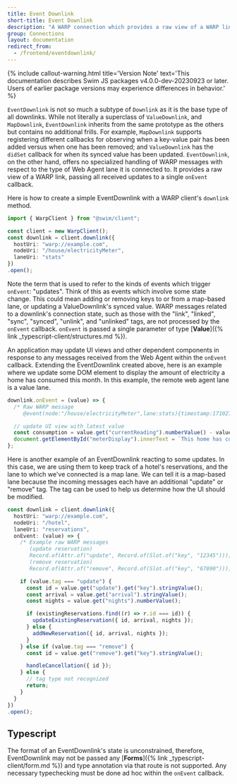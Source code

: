 ```yaml
---
title: Event Downlink
short-title: Event Downlink
description: "A WARP connection which provides a raw view of a WARP link. It receives all updates but is not purpose-built for a specific lane type."
group: Connections
layout: documentation
redirect_from:
  - /frontend/eventdownlink/
---
```


{% include callout-warning.html title='Version Note' text='This documentation describes Swim JS packages v4.0.0-dev-20230923 or later. Users of earlier package versions may experience differences in behavior.' %}

`EventDownlink` is not so much a subtype of `Downlink` as it is the base type of all downlinks. While not literally a superclass of `ValueDownlink`, and `MapDownlink`, `EventDownlink` inherits from the same prototype as the others but contains no additional frills. For example, `MapDownlink` supports registering different callbacks for observing when a key-value pair has been added versus when one has been removed; and `ValueDownlink` has the `didSet` callback for when its synced value has been updated. `EventDownlink`, on the other hand, offers no specialized handling of WARP messages with respect to the type of Web Agent lane it is connected to. It provides a raw view of a WARP link, passing all received updates to a single `onEvent` callback. 

Here is how to create a simple EventDownlink with a WARP client's `downlink` method.

```typescript
import { WarpClient } from "@swim/client";

const client = new WarpClient();
const downlink = client.downlink({
  hostUri: "warp://example.com",
  nodeUri: "/house/electricityMeter",
  laneUri: "stats"
})
.open();
```

Note the term that is used to refer to the kinds of events which trigger `onEvent`: "updates". Think of this as events which involve some state change. This could mean adding or removing keys to or from a map-based lane, or updating a ValueDownlink's synced value. WARP messages related to a downlink's connection state, such as those with the "link", "linked", "sync", "synced", "unlink", and "unlinked" tags, are not processed by the `onEvent` callback. `onEvent` is passed a single parameter of type [**Value**]({% link _typescript-client/structures.md %}).

An application may update UI views and other dependent components in response to any messages received from the Web Agent within the `onEvent` callback. Extending the EventDownlink created above, here is an example where we update some DOM element to display the amount of electricity a home has consumed this month. In this example, the remote web agent lane is a value lane.

```typescript
downlink.onEvent = (value) => {
  /* Raw WARP message
     @event(node:"/house/electricityMeter",lane:stats){timestamp:1710272571408,currentReading:8432.7,prevMonthReading:7875.9,model:"Single Phase 4P Din Rail Energy Meter"} */

  // update UI view with latest value
  const consumption = value.get("currentReading").numberValue() - value.get("prevMonthReading").numberValue();
  document.getElementById("meterDisplay").innerText = `This home has consumed ${consumption} kWh this month.`;
};
```

Here is another example of an EventDownlink reacting to some updates. In this case, we are using them to keep track of a hotel's reservations, and the lane to which we've connected is a map lane. We can tell it is a map-based lane because the incoming messages each have an additional "update" or "remove" tag. The tag can be used to help us determine how the UI should be modified.

```typescript
const downlink = client.downlink({
  hostUri: "warp://example.com",
  nodeUri: "/hotel",
  laneUri: "reservations",
  onEvent: (value) => {
    /* Example raw WARP messages
       (update reservation)
       Record.of(Attr.of("update", Record.of(Slot.of("key", "12345"))), Slot.of("arrival", "2024-04-01T15:00:00Z"), Slot.of("nights", 1), Slot.of("guestName", "Jeff Lebowski"))
       (remove reservation)
       Record.of(Attr.of("remove", Record.of(Slot.of("key", "67890")))) */

    if (value.tag === "update") {
      const id = value.get("update").get("key").stringValue();
      const arrival = value.get("arrival").stringValue();
      const nights = value.get("nights").numberValue();

      if (existingReservations.find((r) => r.id === id)) {
        updateExistingReservation({ id, arrival, nights });
      } else {
        addNewReservation({ id, arrival, nights });
      }
    } else if (value.tag === "remove") {
      const id = value.get("remove").get("key").stringValue();

      handleCancellation({ id });
    } else {
      // tag type not recognized
      return;
    }
  }
})
.open();
```

## Typescript

The format of an EventDownlink's state is unconstrained, therefore, EventDownlink may not be passed any [**Forms**]({% link _typescript-client/form.md %}) and type annotation via that route is not supported. Any necessary typechecking must be done ad hoc within the `onEvent` callback.
